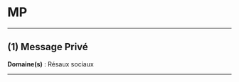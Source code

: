 # MP

--------------------

## (1) Message Privé

**Domaine(s)** : Résaux sociaux

--------------------